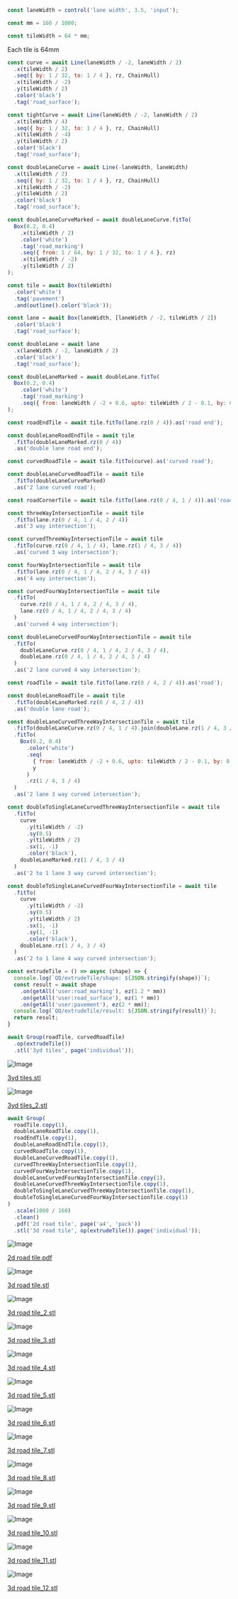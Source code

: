 ```JavaScript
const laneWidth = control('lane width', 3.5, 'input');
```

```JavaScript
const mm = 160 / 1000;
```

```JavaScript
const tileWidth = 64 * mm;
```

Each tile is 64mm

```JavaScript
const curve = await Line(laneWidth / -2, laneWidth / 2)
  .x(tileWidth / 2)
  .seq({ by: 1 / 32, to: 1 / 4 }, rz, ChainHull)
  .x(tileWidth / -2)
  .y(tileWidth / 2)
  .color('black')
  .tag('road_surface');
```

```JavaScript
const tightCurve = await Line(laneWidth / -2, laneWidth / 2)
  .x(tileWidth / 4)
  .seq({ by: 1 / 32, to: 1 / 4 }, rz, ChainHull)
  .x(tileWidth / -4)
  .y(tileWidth / 2)
  .color('black')
  .tag('road_surface');
```

```JavaScript
const doubleLaneCurve = await Line(-laneWidth, laneWidth)
  .x(tileWidth / 2)
  .seq({ by: 1 / 32, to: 1 / 4 }, rz, ChainHull)
  .x(tileWidth / -2)
  .y(tileWidth / 2)
  .color('black')
  .tag('road_surface');
```

```JavaScript
const doubleLaneCurveMarked = await doubleLaneCurve.fitTo(
  Box(0.2, 0.4)
    .x(tileWidth / 2)
    .color('white')
    .tag('road_marking')
    .seq({ from: 1 / 64, by: 1 / 32, to: 1 / 4 }, rz)
    .x(tileWidth / -2)
    .y(tileWidth / 2)
);
```

```JavaScript
const tile = await Box(tileWidth)
  .color('white')
  .tag('pavement')
  .and(outline().color('black'));
```

```JavaScript
const lane = await Box(laneWidth, [laneWidth / -2, tileWidth / 2])
  .color('black')
  .tag('road_surface');
```

```JavaScript
const doubleLane = await lane
  .x(laneWidth / -2, laneWidth / 2)
  .color('black')
  .tag('road_surface');
```

```JavaScript
const doubleLaneMarked = await doubleLane.fitTo(
  Box(0.2, 0.4)
    .color('white')
    .tag('road_marking')
    .seq({ from: laneWidth / -2 + 0.6, upto: tileWidth / 2 - 0.1, by: 0.8 }, y)
);
```

```JavaScript
const roadEndTile = await tile.fitTo(lane.rz(0 / 4)).as('road end');
```

```JavaScript
const doubleLaneRoadEndTile = await tile
  .fitTo(doubleLaneMarked.rz(0 / 4))
  .as('double lane road end');
```

```JavaScript
const curvedRoadTile = await tile.fitTo(curve).as('curved road');
```

```JavaScript
const doubleLaneCurvedRoadTile = await tile
  .fitTo(doubleLaneCurveMarked)
  .as('2 lane curved road');
```

```JavaScript
const roadCornerTile = await tile.fitTo(lane.rz(0 / 4, 1 / 4)).as('road corner');
```

```JavaScript
const threeWayIntersectionTile = await tile
  .fitTo(lane.rz(0 / 4, 1 / 4, 2 / 4))
  .as('3 way intersection');
```

```JavaScript
const curvedThreeWayIntersectionTile = await tile
  .fitTo(curve.rz(0 / 4, 1 / 4), lane.rz(1 / 4, 3 / 4))
  .as('curved 3 way intersection');
```

```JavaScript
const fourWayIntersectionTile = await tile
  .fitTo(lane.rz(0 / 4, 1 / 4, 2 / 4, 3 / 4))
  .as('4 way intersection');
```

```JavaScript
const curvedFourWayIntersectionTile = await tile
  .fitTo(
    curve.rz(0 / 4, 1 / 4, 2 / 4, 3 / 4),
    lane.rz(0 / 4, 1 / 4, 2 / 4, 3 / 4)
  )
  .as('curved 4 way intersection');
```

```JavaScript
const doubleLaneCurvedFourWayIntersectionTile = await tile
  .fitTo(
    doubleLaneCurve.rz(0 / 4, 1 / 4, 2 / 4, 3 / 4),
    doubleLane.rz(0 / 4, 1 / 4, 2 / 4, 3 / 4)
  )
  .as('2 lane curved 4 way intersection');
```

```JavaScript
const roadTile = await tile.fitTo(lane.rz(0 / 4, 2 / 4)).as('road');
```

```JavaScript
const doubleLaneRoadTile = await tile
  .fitTo(doubleLaneMarked.rz(0 / 4, 2 / 4))
  .as('double lane road');
```

```JavaScript
const doubleLaneCurvedThreeWayIntersectionTile = await tile
  .fitTo(doubleLaneCurve.rz(0 / 4, 1 / 4).join(doubleLane.rz(1 / 4, 3 / 4)))
  .fitTo(
    Box(0.2, 0.4)
      .color('white')
      .seq(
        { from: laneWidth / -2 + 0.6, upto: tileWidth / 2 - 0.1, by: 0.8 },
        y
      )
      .rz(1 / 4, 3 / 4)
  )
  .as('2 lane 3 way curved intersection');
```

```JavaScript
const doubleToSingleLaneCurvedThreeWayIntersectionTile = await tile
  .fitTo(
    curve
      .y(tileWidth / -2)
      .sy(0.5)
      .y(tileWidth / 2)
      .sx(1, -1)
      .color('black'),
    doubleLaneMarked.rz(1 / 4, 3 / 4)
  )
  .as('2 to 1 lane 3 way curved intersection');
```

```JavaScript
const doubleToSingleLaneCurvedFourWayIntersectionTile = await tile
  .fitTo(
    curve
      .y(tileWidth / -2)
      .sy(0.5)
      .y(tileWidth / 2)
      .sx(1, -1)
      .sy(1, -1)
      .color('black'),
    doubleLane.rz(1 / 4, 3 / 4)
  )
  .as('2 to 1 lane 4 way curved intersection');
```

```JavaScript
const extrudeTile = () => async (shape) => {
  console.log(`QQ/extrudeTile/shape: ${JSON.stringify(shape)}`);
  const result = await shape
    .on(getAll('user:road_marking'), ez(1.2 * mm))
    .on(getAll('user:road_surface'), ez(1 * mm))
    .on(getAll('user:pavement'), ez(2 * mm));
  console.log(`QQ/extrudeTile/result: ${JSON.stringify(result)}`);
  return result;
}
```

```JavaScript
await Group(roadTile, curvedRoadTile)
  .op(extrudeTile())
  .stl('3yd tiles', page('individual'));
```

![Image](road.md.$2_3yd_tiles.png)

[3yd tiles.stl](road.3yd%20tiles.stl)

![Image](road.md.$2_3yd_tiles.png)

[3yd tiles_2.stl](road.3yd%20tiles_2.stl)

```JavaScript
await Group(
  roadTile.copy(1),
  doubleLaneRoadTile.copy(1),
  roadEndTile.copy(1),
  doubleLaneRoadEndTile.copy(1),
  curvedRoadTile.copy(1),
  doubleLaneCurvedRoadTile.copy(1),
  curvedThreeWayIntersectionTile.copy(1),
  curvedFourWayIntersectionTile.copy(1),
  doubleLaneCurvedFourWayIntersectionTile.copy(1),
  doubleLaneCurvedThreeWayIntersectionTile.copy(1),
  doubleToSingleLaneCurvedThreeWayIntersectionTile.copy(1),
  doubleToSingleLaneCurvedFourWayIntersectionTile.copy(1)
)
  .scale(1000 / 160)
  .clean()
  .pdf('2d road tile', page('a4', 'pack'))
  .stl('3d road tile', op(extrudeTile()).page('individual'));
```

![Image](road.md.$3_2d_road_tile.png)

[2d road tile.pdf](road.2d%20road%20tile.pdf)

![Image](road.md.$3_3d_road_tile.png)

[3d road tile.stl](road.3d%20road%20tile.stl)

![Image](road.md.$3_3d_road_tile.png)

[3d road tile_2.stl](road.3d%20road%20tile_2.stl)

![Image](road.md.$3_3d_road_tile.png)

[3d road tile_3.stl](road.3d%20road%20tile_3.stl)

![Image](road.md.$3_3d_road_tile.png)

[3d road tile_4.stl](road.3d%20road%20tile_4.stl)

![Image](road.md.$3_3d_road_tile.png)

[3d road tile_5.stl](road.3d%20road%20tile_5.stl)

![Image](road.md.$3_3d_road_tile.png)

[3d road tile_6.stl](road.3d%20road%20tile_6.stl)

![Image](road.md.$3_3d_road_tile.png)

[3d road tile_7.stl](road.3d%20road%20tile_7.stl)

![Image](road.md.$3_3d_road_tile.png)

[3d road tile_8.stl](road.3d%20road%20tile_8.stl)

![Image](road.md.$3_3d_road_tile.png)

[3d road tile_9.stl](road.3d%20road%20tile_9.stl)

![Image](road.md.$3_3d_road_tile.png)

[3d road tile_10.stl](road.3d%20road%20tile_10.stl)

![Image](road.md.$3_3d_road_tile.png)

[3d road tile_11.stl](road.3d%20road%20tile_11.stl)

![Image](road.md.$3_3d_road_tile.png)

[3d road tile_12.stl](road.3d%20road%20tile_12.stl)
